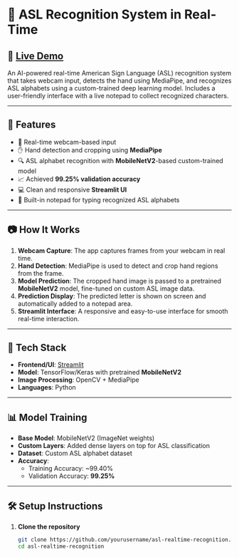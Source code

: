 # 🤟 ASL Recognition System in Real-Time

## 🚀 [Live Demo]([https://your-streamlit-link-here.com](https://signifyai-asl-recognition.streamlit.app/))

An AI-powered real-time American Sign Language (ASL) recognition system that takes webcam input, detects the hand using MediaPipe, and recognizes ASL alphabets using a custom-trained deep learning model. Includes a user-friendly interface with a live notepad to collect recognized characters.

---

## 🧠 Features

- 📸 Real-time webcam-based input
- ✋ Hand detection and cropping using **MediaPipe**
- 🔍 ASL alphabet recognition with **MobileNetV2**-based custom-trained model  
- 📈 Achieved **99.25% validation accuracy**
- 💻 Clean and responsive **Streamlit UI**
- 📝 Built-in notepad for typing recognized ASL alphabets

---

## 📷 How It Works

1. **Webcam Capture**: The app captures frames from your webcam in real time.
2. **Hand Detection**: MediaPipe is used to detect and crop hand regions from the frame.
3. **Model Prediction**: The cropped hand image is passed to a pretrained **MobileNetV2** model, fine-tuned on custom ASL image data.
4. **Prediction Display**: The predicted letter is shown on screen and automatically added to a notepad area.
5. **Streamlit Interface**: A responsive and easy-to-use interface for smooth real-time interaction.

---

## 🧰 Tech Stack

- **Frontend/UI**: [Streamlit](https://streamlit.io/)
- **Model**: TensorFlow/Keras with pretrained **MobileNetV2**
- **Image Processing**: OpenCV + MediaPipe
- **Languages**: Python

---

## 📊 Model Training

- **Base Model**: MobileNetV2 (ImageNet weights)
- **Custom Layers**: Added dense layers on top for ASL classification
- **Dataset**: Custom ASL alphabet dataset
- **Accuracy**: 
  - Training Accuracy: ~99.40%
  - Validation Accuracy: **99.25%**

---

## 🛠️ Setup Instructions

1. **Clone the repository**
   ```bash
   git clone https://github.com/yourusername/asl-realtime-recognition.git
   cd asl-realtime-recognition
